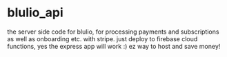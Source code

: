 # blulio_api
the server side code for blulio, for processing payments and subscriptions as well as onboarding etc. with stripe.
just deploy to firebase cloud functions, yes the express app will work :) ez way to host and save money!
